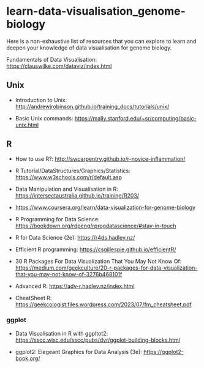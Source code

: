 # learn-data-visualisation_genome-biology ###

Here is a non-exhaustive list of resources that you can explore to learn and deepen your knowledge of data visualisation for genome biology.

Fundamentals of Data Visualisation: https://clauswilke.com/dataviz/index.html

## Unix

- Introduction to Unix: http://andrewjrobinson.github.io/training_docs/tutorials/unix/

- Basic Unix commands: https://mally.stanford.edu/~sr/computing/basic-unix.html
  
## R

- How to use R?: http://swcarpentry.github.io/r-novice-inflammation/

- R Tutorial/DataStructures/Graphics/Statistics: https://www.w3schools.com/r/default.asp

- Data Manipulation and Visualisation in R: https://intersectaustralia.github.io/training/R203/

- https://www.coursera.org/learn/data-visualization-for-genome-biology

- R Programming for Data Science: https://bookdown.org/rdpeng/rprogdatascience/#stay-in-touch

- R for Data Science (2e): https://r4ds.hadley.nz/

- Efficient R programming: https://csgillespie.github.io/efficientR/

- 30 R Packages For Data Visualization That You May Not Know Of: https://medium.com/geekculture/20-r-packages-for-data-visualization-that-you-may-not-know-of-3276b468101f

- Advanced R: https://adv-r.hadley.nz/index.html

- CheatSheet R: https://geekcologist.files.wordpress.com/2023/07/fm_cheatsheet.pdf

### ggplot

- Data Visualisation in R with ggpltot2: https://sscc.wisc.edu/sscc/pubs/dvr/ggplot-building-blocks.html

- ggplot2: Elegeant Graphics for Data Analysis (3e): https://ggplot2-book.org/

